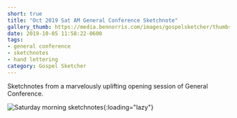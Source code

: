 ```yaml
---
short: true
title: "Oct 2019 Sat AM General Conference Sketchnote"
gallery_thumb: https://media.bennorris.com/images/gospelsketcher/thumbs/oct-19-1-sat-am.jpg
date: 2019-10-05 11:58:22-0600
tags:
- general conference
- sketchnotes
- hand lettering
category: Gospel Sketcher
---
```


Sketchnotes from a marvelously uplifting opening session of General Conference.

![Saturday morning sketchnotes](https://media.bennorris.com/images/gospelsketcher/general-conference/oct-2019/oct-19-1-sat-am.jpg){:loading="lazy"}
